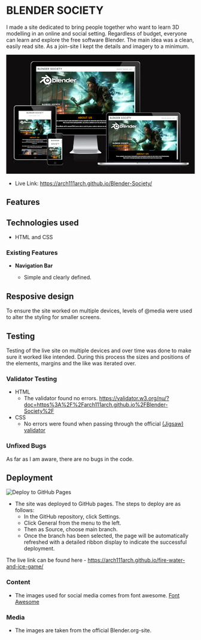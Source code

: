 # BLENDER SOCIETY

I made a site dedicated to bring people together who want to learn 3D modelling in an online and social setting.
Regardless of budget, everyone can learn and explore the free software Blender.
The main idea was a clean, easily read site. As a join-site I kept the details and imagery to a minimum.

![Am I responsive](https://github.com/arch111arch/Blender-Society/blob/main/amiresponsive.PNG?raw=true)

- Live Link: https://arch111arch.github.io/Blender-Society/

## Features 

## Technologies used 
- HTML and CSS

### Existing Features

- __Navigation Bar__

  - Simple and clearly defined.

## Resposive design
To ensure the site worked on multiple devices, levels of @media were used to alter the styling for smaller screens.


## Testing 

Testing of the live site on multiple devices and over time was done to make sure it worked like intended. During this process the sizes and positions of the elements, margins and the like was iterated over.


### Validator Testing 

- HTML
  - The validator found no errors. https://validator.w3.org/nu/?doc=https%3A%2F%2Farch111arch.github.io%2FBlender-Society%2F
- CSS
  - No errors were found when passing through the official [(Jigsaw) validator](https://jigsaw.w3.org/css-validator/validator?uri=https%3A%2F%2Farch111arch.github.io%2Ffire-water-and-ice-game%2F&profile=css3svg&usermedium=all&warning=1&vextwarning=&lang=sv)

### Unfixed Bugs

As far as I am aware, there are no bugs in the code. 

## Deployment
![Deploy to GitHub Pages](/deploy.PNG)
- The site was deployed to GitHub pages. The steps to deploy are as follows: 
  - In the GitHub repository, click Settings.
  - Click General from the menu to the left.
  - Then as Source, choose main branch.
  - Once the branch has been selected, the page will be automatically refreshed with a detailed ribbon display to indicate the successful deployment. 

The live link can be found here - https://arch111arch.github.io/fire-water-and-ice-game/

### Content 

- The images used for social media comes from font awesome. [Font Awesome](https://fontawesome.com/)

### Media

- The images are taken from the official Blender.org-site.

